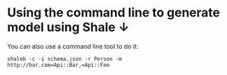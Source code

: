 # Using the command line to generate model using Shale ↓

You can also use a command line tool to do it:

   ```shaleb -c -i schema.json -r Person -m http://bar.com=Api::Bar,=Api::Foo```
